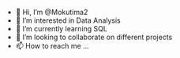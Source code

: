 - 👋 Hi, I’m @Mokutima2
- 👀 I’m interested in Data Analysis
- 🌱 I’m currently learning SQL
- 💞️ I’m looking to collaborate on different projects
- 📫 How to reach me ...

<!---
Mokutima2/Mokutima2 is a ✨ special ✨ repository because its `README.md` (this file) appears on your GitHub profile.
You can click the Preview link to take a look at your changes.
--->
